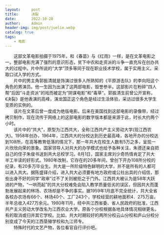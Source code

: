 ```yaml
---
layout:     post
title:      决裂
date:       2022-10-28
author:     Admin
header-img: img/post/juelie.webp
catalog: true
tags:
    - 电影
---
```

&emsp;&emsp;这部文革电影拍摄于1975年，和《春苗》与《红雨》一样，是在文革电影之一。整部电影充满了强烈的意识形态，贫下中农和走资派的斗争一直充斥在创办共大的过程中。片中所说的“大学”顶多等同于现在职业技术学校，属于实用主义。采取口试入学的方式。
<br>
&emsp;&emsp;片中的男主角郭振清就是饰演过很多人所熟知的《平原游击队》的李向阳这个角色的男演员。他一生因为出演了这两部电影，毁誉参半。这部影片在粉碎“四人帮”后因“斗走资派”的戏而被定为“阴谋电影”和“毒草”。郭振清生前曾公开宣称，《决裂》是他表演的高峰，演龙国正这个角色是经过生活体验，采访过很多大学生变质的实例的。
<br>
&emsp;&emsp;该片在文革后曾一度成为绝版电影。后来在美国找到这部电影的录像带，经过拷贝制作，现在流传于网络上的这部电影的数字版本都是来源于此，时长大约两个小时。
<br>
&emsp;&emsp;该片中的“共大”，原型为江西共大，全称江西共产主义劳动大学(现江西农大)。1958年创办，1964年，江西共大的分校达到历史最高峰，各地开办的分校达到108所，在高等教育低落的情况下，那一年共大在校生人数有5万之多，呈现一片欣欣向荣的景象。国家领导人对共大的办学模式也给予各种关注，朱德还亲自把自己的侄子朱俊书送到共大总校学习。8月1日，国家主席刘少奇热情肯定了共大半工半读的好形式。1980年改制，它存在的20多年间，曾创下开办108所分校的纪录，有20多万毕业生。共大是一所阶级特色鲜明的大学，并不是所有的人都可以进入共大。据陈盛铎介绍，进入共大必须要有地方政府或公社出具的介绍信，那些出身不好的同学“政审”过不了关则被拒之于门外。江西共大被认为是58年大跃进的产物，“一哄而起”的共大分校难免会陷入教学质量低劣的误区，但因共大而蓬勃发展起来的林场、农场却是不争的事实。据1959年1月底不完全统计，共大全省各校办农场有66个、林场40个、工厂243个，学校经营的耕地面积4．275万亩，半年总收入427万余元。1980年11月，经中共江西省委、省人民政府的批准，江西共产主义劳动大学改名为江西农业大学。原各个分校根据各地具体情况相继更名，有的取消或归并其它学校。比如，共大时期较好的两所分校云山分校和庐山分校分别变成了今天的江西垦殖学校和九江师专。
<br>
&emsp;&emsp;特殊时代的文艺产物，各位看官自行评价吧。